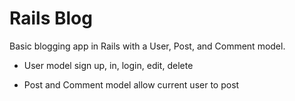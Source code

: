 # Rails Blog

Basic blogging app in Rails with a User, Post, and Comment model.


* User model sign up, in, login, edit, delete

* Post and Comment model allow current user to post
